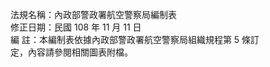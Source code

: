 法規名稱：內政部警政署航空警察局編制表  
修正日期：民國 108 年 11 月 11 日  
編 註：本編制表依據內政部警政署航空警察局組織規程第 5 條訂  
定，內容請參閱相關圖表附檔。  


